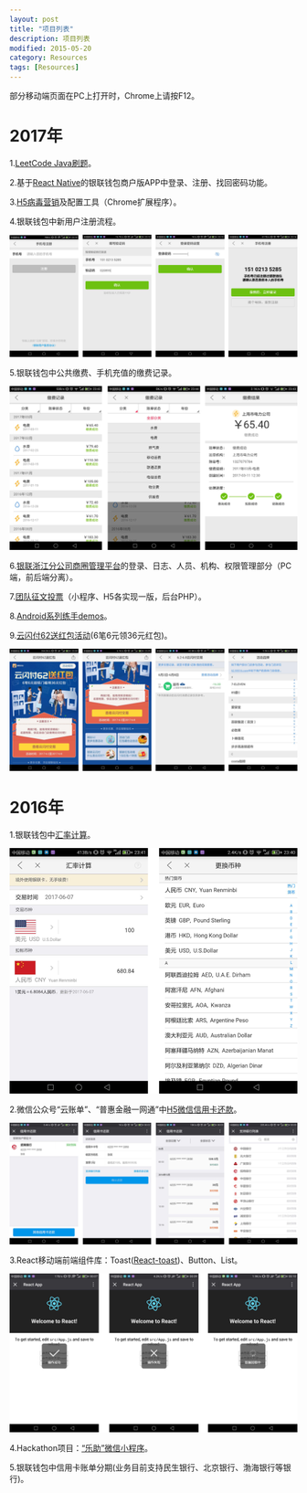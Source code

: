 ```yaml
---
layout: post
title: "项目列表"
description: 项目列表
modified: 2015-05-20
category: Resources
tags: [Resources]
---
```


部分移动端页面在PC上打开时，Chrome上请按F12。

# 2017年

1.[LeetCode Java刷题](https://github.com/zhhgit/LeetCode-practice)。

2.基于[React Native](http://facebook.github.io/react-native/)的银联钱包商户版APP中登录、注册、找回密码功能。

3.[H5病毒营销](https://wallet.95516.com/s/wl/web/activity/vMarketing2/html/snsIndex.html)及配置工具（Chrome扩展程序）。

4.银联钱包中新用户注册流程。

<img src="../images/projects/2017_wallet_register.png" class="post-img"/>

5.银联钱包中公共缴费、手机充值的缴费记录。

<img src="../images/projects/2017_wallet_pay_history.png" class="post-img"/>

6.[银联浙江分公司商圈管理平台](https://zj.95516.com/bdp/web/login/html/login.html)的登录、日志、人员、机构、权限管理部分（PC端，前后端分离）。

7.[团队征文投票](https://github.com/zhhgit/Vote)（小程序、H5各实现一版，后台PHP）。

8.[Android系列练手demos](http://zhanghao90.cn/Blog/android/android-demos)。

9.[云闪付62送红包活动](https://wallet.95516.com/s/wl/web/activity/bonus/html/bonus.html)(6笔6元领36元红包)。

<img src="../images/projects/2017_wallet_62_bonus.png" class="post-img"/>

# 2016年

1.银联钱包中[汇率计算](https://wallet.95516.com/s/wl/web/402/page/life/exchange.html)。

<img src="../images/projects/2016_wallet_rate.png" class="post-img"/>

2.微信公众号“云账单”、“普惠金融一网通”中[H5微信信用卡还款](https://wallet.95516.com/s/wl/web/3rdH5/creditPay/html/creditPay.html)。

<img src="../images/projects/2016_wallet_credit_pay.png" class="post-img"/>

3.React移动端前端组件库：Toast([React-toast](https://github.com/zhhgit/React-toast))、Button、List。

<img src="../images/projects/2016_wallet_react_toast.png" class="post-img"/>

4.Hackathon项目：[“乐助”微信小程序](https://github.com/zhhgit/Lezhu)。

5.银联钱包中信用卡账单分期(业务目前支持民生银行、北京银行、渤海银行等银行)。

